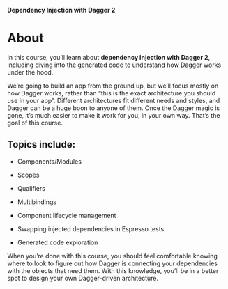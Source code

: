 
**Dependency Injection with Dagger 2**

# About

In this course, you’ll learn about **dependency injection with Dagger 2**, including diving into the generated code to understand how Dagger works under the hood.

We’re going to build an app from the ground up, but we’ll focus mostly on how Dagger works, rather than “this is the exact architecture you should use in your app”. Different architectures fit different needs and styles, and Dagger can be a huge boon to anyone of them. Once the Dagger magic is gone, it’s much easier to make it work for you, in your own way. That’s the goal of this course.

## Topics include:

- Components/Modules

- Scopes

- Qualifiers

- Multibindings

- Component lifecycle management

- Swapping injected dependencies in Espresso tests

- Generated code exploration


When you’re done with this course, you should feel comfortable knowing where to look to figure out how Dagger is connecting your dependencies with the objects that need them. With this knowledge, you’ll be in a better spot to design your own Dagger-driven architecture.



